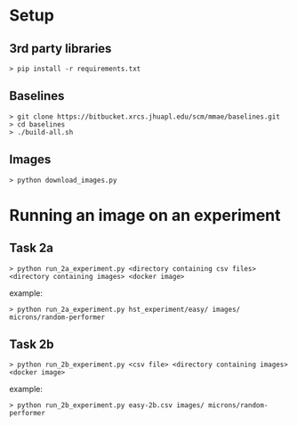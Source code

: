 # Setup

## 3rd party libraries

```
> pip install -r requirements.txt
```

## Baselines

```
> git clone https://bitbucket.xrcs.jhuapl.edu/scm/mmae/baselines.git
> cd baselines
> ./build-all.sh
```

## Images

```
> python download_images.py
```

# Running an image on an experiment

## Task 2a

```
> python run_2a_experiment.py <directory containing csv files> <directory containing images> <docker image>
```

example:
```
> python run_2a_experiment.py hst_experiment/easy/ images/ microns/random-performer
```

## Task 2b

```
> python run_2b_experiment.py <csv file> <directory containing images> <docker image>
```

example:
```
> python run_2b_experiment.py easy-2b.csv images/ microns/random-performer
```

